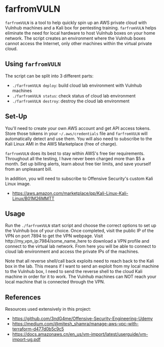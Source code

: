 # farfromVULN

`farfromVULN` is a tool to help quickly spin up an AWS private cloud with Vulnhub machines and a Kali box for pentesting training. `farfromVULN` helps eliminate the need for local hardware to host Vulnhub boxes on your home network. The script creates an environment where the Vulnhub boxes cannot access the Internet, only other machines within the virtual private cloud.

## Using `farfromVULN`

The script can be split into 3 different parts:

- `./farfromVULN deploy`: build cloud lab environment with Vulnhub machines
- `./farfromVULN status`: check status of cloud lab environment
- `./farfromVULN destroy`: destroy the cloud lab environment

## Set-Up

You'll need to create your own AWS account and get API access tokens. Store those tokens in your `~/.aws/credentials` file and `farfromVULN` will automatically detect and use them. You will also need to subscribe to the Kali Linux AMI in the AWS Marketplace (free of charge).

`farfromVULN` does its best to stay within AWS's free tier requirements. Throughout all the testing, I have never been charged more than $5 a month. Set up billing alerts, learn about free tier limits, and save yourself from an unpleasant bill.

In addition, you will need to subscribe to Offensive Security's custom Kali Linux image.

- https://aws.amazon.com/marketplace/pp/Kali-Linux-Kali-Linux/B01M26MMTT

## Usage

Run the `./farfromVULN` start script and choose the correct options to set up the Vulnhub box of your choice. Once completed, visit the public IP of the VPN on port 7894 to get the VPN webpage. Visit http://my_vpn_ip:7984/some_name_here to download a VPN profile and connect to the virtual lab network. From here you will be able to connect to cloud lab environment and access the private IPs of the machines.

Note that all reverse shell/call back exploits need to reach back to the Kali box in the lab. This means if I want to send an exploit from my local machine to the Vulnhub box, I need to send the reverse shell to the cloud Kali machine in order for it to work. The Vulnhub machines can NOT reach your local machine that is connected through the VPN.

## References

Resources used extensively in this project:

- https://github.com/3ndG4me/Offensive-Security-Engineering-Udemy
- https://medium.com/@mitesh_shamra/manage-aws-vpc-with-terraform-d477d0b5c9c5
- https://docs.amazonaws.cn/en_us/vm-import/latest/userguide/vm-import-ug.pdf